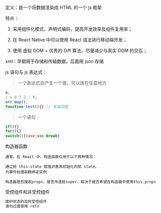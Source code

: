 定义：是一个将数据渲染成 HTML 的一个 js 框架

特点：

1. 采用组件化模式、声明式编码，提高开发效率及组件复用率；

2. 在 React Native 中可以使用 React 语法进行移动端开发；

3. 使用 虚拟 DOM + 优秀的 Diff 算法，尽量减少与真实 DOM 的交互；

xml：早期用于存储和传输数据，后面用 json 存储

js 语句与 js 表达式：

> 一个表达式会产生一个值，可以放在任意地方

```js
a;
1 > 0 ? 2 : 9;
arr.map();
function test(){} // 有返回值
```

> 一个语句

```javascript
if(){}
for(){}
switch(){case:xxx break}
```

构造器函数

```
通常，在 React 中，构造函数仅用于以下两种情况：

通过给 this.state 赋值对象来初始化内部 state。
为事件处理函数绑定实例

构造器是否接收props，是否传递给super，取决于是否希望在构造器中使用this.props
```

受控组件和非受控组件

```javascript
维护状态的及时受控组件
请勿过度使用 refs
```